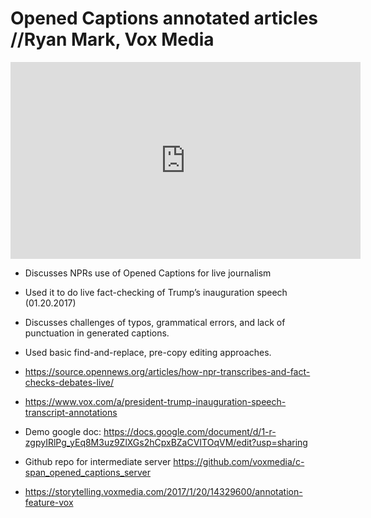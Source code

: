# Opened Captions annotated articles //Ryan Mark, Vox Media

<iframe width="560" height="315" src="https://www.youtube.com/embed/QuwQB9KrkZg" frameborder="0" allowfullscreen></iframe>


- Discusses NPRs use of Opened Captions for live journalism
- Used it to do live fact-checking of Trump’s inauguration speech (01.20.2017)
- Discusses challenges of typos, grammatical errors, and lack of punctuation in generated captions. 
- Used basic find-and-replace, pre-copy editing approaches.

- https://source.opennews.org/articles/how-npr-transcribes-and-fact-checks-debates-live/ 
- https://www.vox.com/a/president-trump-inauguration-speech-transcript-annotations 

- Demo google doc: https://docs.google.com/document/d/1-r-zgpyIRlPg_yEq8M3uz9ZlXGs2hCpxBZaCVITOqVM/edit?usp=sharing 

- Github repo for intermediate server https://github.com/voxmedia/c-span_opened_captions_server 

- https://storytelling.voxmedia.com/2017/1/20/14329600/annotation-feature-vox 
